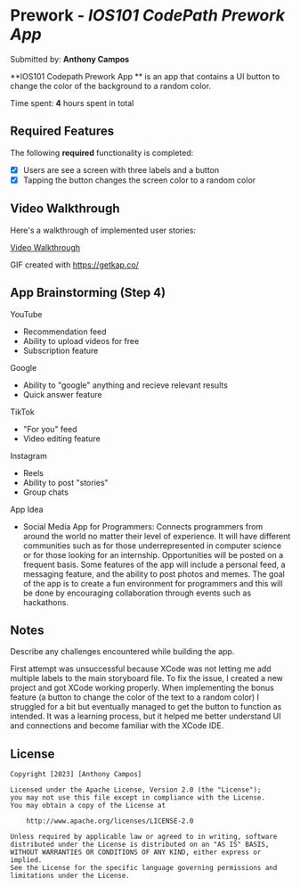 # Prework - *IOS101 CodePath Prework App*

Submitted by: **Anthony Campos**

**IOS101 Codepath Prework App ** is an app that contains a UI button to change the color of the background to a random color. 

Time spent: **4** hours spent in total 

## Required Features

The following **required** functionality is completed:

- [X] Users are see a screen with three labels and a button
- [X] Tapping the button changes the screen color to a random color
 
## Video Walkthrough

Here's a walkthrough of implemented user stories:

<a href="https://imgur.com/hOHeLJg.gif">Video Walkthrough</a> 

GIF created with https://getkap.co/

## App Brainstorming (Step 4)

YouTube
- Recommendation feed
- Ability to upload videos for free 
- Subscription feature  

Google
- Ability to "google" anything and 
recieve relevant results
- Quick answer feature

TikTok
- "For you" feed
- Video editing feature

Instagram 
- Reels
- Ability to post "stories"
- Group chats

App Idea 

- Social Media App for Programmers: 
Connects programmers from around the world no matter their level of experience. It will have different communities such as for those underrepresented in computer science or for those looking for an internship. Opportunities will be posted on a frequent basis. Some features of the app will include a personal feed, a messaging feature, and the ability to post photos and memes. The goal of the app is to create a fun environment for programmers and this will be done by encouraging collaboration through events such as hackathons. 

## Notes

Describe any challenges encountered while building the app.

First attempt was unsuccessful because XCode was not letting me add multiple labels to the main storyboard file. To fix the issue, I created a new project and got XCode working properly. When implementing the bonus feature (a button to change the color of the text to a random color) I struggled for a bit but eventually managed to get the button to function as intended. It was a learning process, but it helped me better understand UI and connections and become familiar with the XCode IDE. 

## License

    Copyright [2023] [Anthony Campos]

    Licensed under the Apache License, Version 2.0 (the "License");
    you may not use this file except in compliance with the License.
    You may obtain a copy of the License at

        http://www.apache.org/licenses/LICENSE-2.0

    Unless required by applicable law or agreed to in writing, software
    distributed under the License is distributed on an "AS IS" BASIS,
    WITHOUT WARRANTIES OR CONDITIONS OF ANY KIND, either express or implied.
    See the License for the specific language governing permissions and
    limitations under the License.
